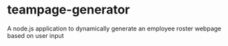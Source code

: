 # teampage-generator
A node.js application to dynamically generate an employee roster webpage based on user input
